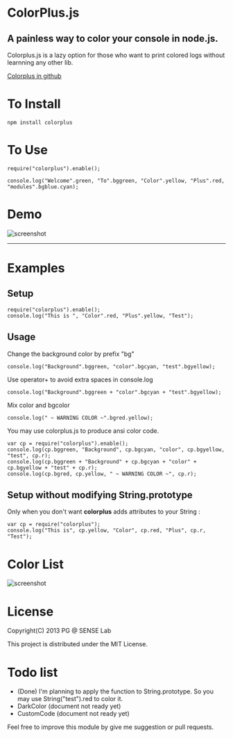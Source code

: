 ColorPlus.js
============

A painless way to color your console in node.js.
-----------------------------------------------

Colorplus.js is a lazy option for those who want to print colored logs without learnning any other lib.

[Colorplus in github](https://github.com/itsPG/colorplus.js)


To Install
==========

`npm install colorplus`


To Use
======

	require("colorplus").enable();

	console.log("Welcome".green, "To".bggreen, "Color".yellow, "Plus".red, "modules".bgblue.cyan);


Demo
====

![screenshot](https://raw.github.com/itsPG/colorplus.js/master/screenshot.jpg)

---------------------------------------------------------------------------------------------------


Examples
============

Setup
-----

	require("colorplus").enable();
	console.log("This is ", "Color".red, "Plus".yellow, "Test");


Usage 
-----

Change the background color by prefix "bg"

	console.log("Background".bggreen, "color".bgcyan, "test".bgyellow);

Use operator+ to avoid extra spaces in console.log

	console.log("Background".bggreen + "color".bgcyan + "test".bgyellow);

Mix color and bgcolor

	console.log(" ~ WARNING COLOR ~".bgred.yellow);

You may use colorplus.js to produce ansi color code.

	var cp = require("colorplus").enable();
	console.log(cp.bggreen, "Background", cp.bgcyan, "color", cp.bgyellow, "test", cp.r);
	console.log(cp.bggreen + "Background" + cp.bgcyan + "color" + cp.bgyellow + "test" + cp.r);
	console.log(cp.bgred, cp.yellow, " ~ WARNING COLOR ~", cp.r);


Setup without modifying String.prototype
----------------------------------------

Only when you don't want **colorplus** adds attributes to your String :

	var cp = require("colorplus");
	console.log("This is", cp.yellow, "Color", cp.red, "Plus", cp.r, "Test");

Color List
==========

![screenshot](https://raw.github.com/itsPG/colorplus.js/master/colordemo.jpg)


License
=======

Copyright(C) 2013 PG @ SENSE Lab

This project is distributed under the MIT License.


Todo list
=========

* (Done) I'm planning to apply the function to String.prototype.
So you may use String("test").red to color it.
* DarkColor (document not ready yet)
* CustomCode (document not ready yet)


Feel free to improve this module by give me suggestion or pull requests. 


